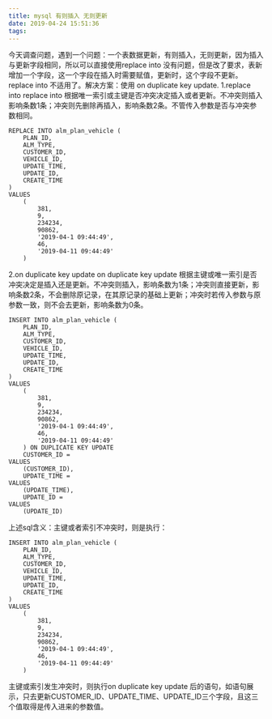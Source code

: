 ```yaml
---
title: mysql 有则插入 无则更新
date: 2019-04-24 15:51:36
tags:
---
```

今天调查问题，遇到一个问题：一个表数据更新，有则插入，无则更新，因为插入与更新字段相同，所以可以直接使用replace into 没有问题，但是改了要求，表新增加一个字段，这一个字段在插入时需要赋值，更新时，这个字段不更新。replace into 不适用了。解决方案：使用 on duplicate key update.
1.replace into 
replace into 根据唯一索引或主键是否冲突决定插入或者更新。不冲突则插入 影响条数1条；冲突则先删除再插入，影响条数2条。不管传入参数是否与冲突参数相同。
```
REPLACE INTO alm_plan_vehicle (
	PLAN_ID,
	ALM_TYPE,
	CUSTOMER_ID,
	VEHICLE_ID,
	UPDATE_TIME,
	UPDATE_ID,
	CREATE_TIME
)
VALUES
	(
		381,
		9,
		234234,
		90862,
		'2019-04-1 09:44:49',
		46,
		'2019-04-11 09:44:49'
	)
```

2.on duplicate key update
on duplicate key update 根据主键或唯一索引是否冲突决定是插入还是更新。不冲突则插入，影响条数为1条；冲突则直接更新，影响条数2条，不会删除原记录，在其原记录的基础上更新；冲突时若传入参数与原参数一致，则不会去更新，影响条数为0条。
```
INSERT INTO alm_plan_vehicle (
	PLAN_ID,
	ALM_TYPE,
	CUSTOMER_ID,
	VEHICLE_ID,
	UPDATE_TIME,
	UPDATE_ID,
	CREATE_TIME
)
VALUES
	(
		381,
		9,
		234234,
		90862,
		'2019-04-1 09:44:49',
		46,
		'2019-04-11 09:44:49'
	) ON DUPLICATE KEY UPDATE 
	CUSTOMER_ID =
VALUES
	(CUSTOMER_ID),
	UPDATE_TIME =
VALUES
	(UPDATE_TIME),
	UPDATE_ID =
VALUES
	(UPDATE_ID)
```

上述sql含义：主键或者索引不冲突时，则是执行：
```
INSERT INTO alm_plan_vehicle (
	PLAN_ID,
	ALM_TYPE,
	CUSTOMER_ID,
	VEHICLE_ID,
	UPDATE_TIME,
	UPDATE_ID,
	CREATE_TIME
)
VALUES
	(
		381,
		9,
		234234,
		90862,
		'2019-04-1 09:44:49',
		46,
		'2019-04-11 09:44:49'
	)
```
主键或索引发生冲突时，则执行on duplicate key update 后的语句，如语句展示，只去更新CUSTOMER_ID、UPDATE_TIME、UPDATE_ID三个字段，且这三个值取得是传入进来的参数值。

